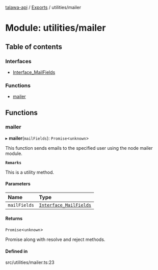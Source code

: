 [talawa-api](../README.md) / [Exports](../modules.md) / utilities/mailer

# Module: utilities/mailer

## Table of contents

### Interfaces

- [Interface\_MailFields](../interfaces/utilities_mailer.Interface_MailFields.md)

### Functions

- [mailer](utilities_mailer.md#mailer)

## Functions

### mailer

▸ **mailer**(`mailFields`): `Promise`\<`unknown`\>

This function sends emails to the specified user using the node mailer module.

**`Remarks`**

This is a utility method.

#### Parameters

| Name | Type |
| :------ | :------ |
| `mailFields` | [`Interface_MailFields`](../interfaces/utilities_mailer.Interface_MailFields.md) |

#### Returns

`Promise`\<`unknown`\>

Promise along with resolve and reject methods.

#### Defined in

src/utilities/mailer.ts:23
